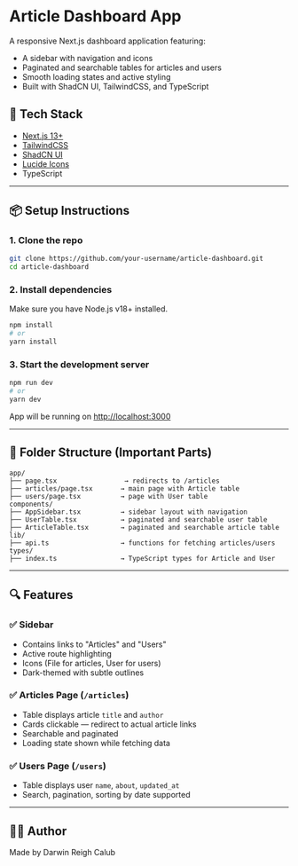 # Article Dashboard App

A responsive Next.js dashboard application featuring:

- A sidebar with navigation and icons
- Paginated and searchable tables for articles and users
- Smooth loading states and active styling
- Built with ShadCN UI, TailwindCSS, and TypeScript

## 🧰 Tech Stack

- [Next.js 13+](https://nextjs.org/)
- [TailwindCSS](https://tailwindcss.com/)
- [ShadCN UI](https://ui.shadcn.com/)
- [Lucide Icons](https://lucide.dev/)
- TypeScript

---

## 📦 Setup Instructions

### 1. Clone the repo

```bash
git clone https://github.com/your-username/article-dashboard.git
cd article-dashboard
```

### 2. Install dependencies

Make sure you have Node.js v18+ installed.

```bash
npm install
# or
yarn install
```

### 3. Start the development server

```bash
npm run dev
# or
yarn dev
```

App will be running on [http://localhost:3000](http://localhost:3000)

---

## 📂 Folder Structure (Important Parts)

```
app/
├── page.tsx                 → redirects to /articles
├── articles/page.tsx       → main page with Article table
├── users/page.tsx          → page with User table
components/
├── AppSidebar.tsx          → sidebar layout with navigation
├── UserTable.tsx           → paginated and searchable user table
├── ArticleTable.tsx        → paginated and searchable article table
lib/
├── api.ts                  → functions for fetching articles/users
types/
├── index.ts                → TypeScript types for Article and User
```

---

## 🔍 Features

### ✅ Sidebar

- Contains links to "Articles" and "Users"
- Active route highlighting
- Icons (File for articles, User for users)
- Dark-themed with subtle outlines

### ✅ Articles Page (`/articles`)

- Table displays article `title` and `author`
- Cards clickable — redirect to actual article links
- Searchable and paginated
- Loading state shown while fetching data

### ✅ Users Page (`/users`)

- Table displays user `name`, `about`, `updated_at`
- Search, pagination, sorting by date supported


---

## 🧑‍💻 Author

Made by Darwin Reigh Calub

